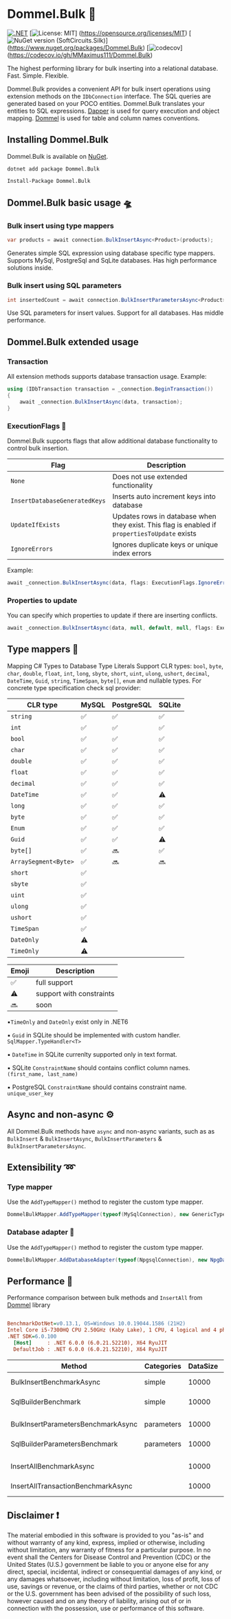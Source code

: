 # Dommel.Bulk 🚢

[![.NET](https://github.com/MMaximus111/Dommel.Bulk/actions/workflows/dotnet.yml/badge.svg?branch=main)](https://github.com/MMaximus111/Dommel.Bulk/actions/workflows/dotnet.yml)
[![License: MIT](https://img.shields.io/badge/License-MIT-purple.svg)]
(https://opensource.org/licenses/MIT)
[![NuGet version (SoftCircuits.Silk)](https://img.shields.io/nuget/v/Dommel.Bulk?color=blue&style=plastic?logoHeight=45)]
(https://www.nuget.org/packages/Dommel.Bulk)
[![codecov](https://codecov.io/gh/MMaximus111/Dommel.Bulk/branch/main/graph/badge.svg?token=FAIIC9CRXP)]
(https://codecov.io/gh/MMaximus111/Dommel.Bulk)

The highest performing library for bulk inserting into a relational database.
Fast. Simple. Flexible.

Dommel.Bulk provides a convenient API for bulk insert operations using extension methods on the `IDbConnection` interface. The SQL queries are generated based on your POCO entities. Dommel.Bulk translates your entities to SQL expressions. [Dapper](https://github.com/StackExchange/Dapper) is used for query execution and object mapping. [Dommel](https://github.com/henkmollema/Dommel) is used for table and column names conventions.

## Installing Dommel.Bulk

Dommel.Bulk is available on [NuGet](https://www.nuget.org/packages/Dommel.Bulk).

```
dotnet add package Dommel.Bulk

Install-Package Dommel.Bulk
```

## Dommel.Bulk basic usage 🛸

### Bulk insert using type mappers
```cs
var products = await connection.BulkInsertAsync<Product>(products);
```
Generates simple SQL expression using database specific type mappers. Supports MySql, PostgreSql and SqLite databases. Has high performance solutions inside.

### Bulk insert using SQL parameters
```cs
int insertedCount = await connection.BulkInsertParametersAsync<Product>(products);
```
Use SQL parameters for insert values. Support for all databases. Has middle performance.

## Dommel.Bulk extended usage

### Transaction
All extension methods supports database transaction usage. Example:
```csharp
using (IDbTransaction transaction = _connection.BeginTransaction())
{
    await _connection.BulkInsertAsync(data, transaction);
}
```
### ExecutionFlags 🚩
Dommel.Bulk supports flags that allow additional database functionality to control bulk insertion.

| Flag | Description                         |
|------|-------------------------------------|
| `None`   | Does not use extended functionality |
| `InsertDatabaseGeneratedKeys` | Inserts auto increment keys into database |
| `UpdateIfExists` | Updates rows in database when they exist. This flag is enabled if `propertiesToUpdate` exists |
| `IgnoreErrors` | Ignores duplicate keys or unique index errors |

Example:
```csharp
await _connection.BulkInsertAsync(data, flags: ExecutionFlags.IgnoreErrors);
```
### Properties to update
You can specify which properties to update if there are inserting conflicts.
```csharp
await _connection.BulkInsertAsync(data, null, default, null, flags: ExecutionFlags.IgnoreErrors, nameof(Person.FirstName), nameof(Person.LastName));
```

## Type mappers 🗿
Mapping C# Types to Database Type Literals
Support CLR types: `bool`, `byte`, `char`, `double`, `float`, `int`, `long`, `sbyte`, `short`, `uint`, `ulong`, `ushort`, `decimal`, `DateTime`, `Guid`, `string`, `TimeSpan`, `byte[]`, `enum` and nullable types. For concrete type specification check sql provider:

|  CLR type  | MySQL | PostgreSQL | SQLite | 
|------------|-------|------------|--------|
| `string`   |✅|✅|✅|
| `int`   |✅|✅|✅|
| `bool`   |✅|✅|✅|
| `char`   |✅|✅|✅|
| `double`   |✅|✅|✅|
| `float`   |✅|✅|✅|
| `decimal`   |✅|✅|✅|
| `DateTime`   |✅|✅|⚠️|
| `long`   |✅|✅|✅|
| `byte`   |✅|✅|✅|
| `Enum`   |✅|✅|✅|
| `Guid`   |✅|✅|⚠️|
| `byte[]`   |✅|🔜|✅|
| `ArraySegment<Byte>`   |✅|🔜|🔜|
|`short`   |✅|||
|`sbyte`   |✅|||
|`uint`   |✅|||
|`ulong`   |✅|||
|`ushort`   |✅|||
|`TimeSpan`   |✅|||
|`DateOnly`   |⚠️|||
|`TimeOnly`   |⚠️|||


|Emoji|Description| 
|------------|-------|
| ✅|full support|
| ⚠️|support with constraints|
| 🔜 |soon|

▪️`TimeOnly` and `DateOnly` exist only in .NET6

▪️ `Guid` in SQLite should be implemented with custom handler. `SqlMapper.TypeHandler<T>`

▪️ `DateTime` in SQLite currenlty supported only in text format.

▪️ SQLite `ConstraintName` should contains conflict column names. `(first_name, last_name)`

▪️ PostgreSQL `ConstraintName` should contains constraint name. `unique_user_key`


## Async and non-async ⚙️
All Dommel.Bulk methods have `async` and non-async variants, such as as `BulkInsert` & `BulkInsertAsync`, `BulkInsertParameters` & `BulkInsertParametersAsync`.

## Extensibility ➿
### Type mapper
Use the `AddTypeMapper()` method to register the custom type mapper.
```cs
DommelBulkMapper.AddTypeMapper(typeof(MySqlConnection), new GenericTypeMapper<JsonElement>((e, tw) => tw.Write(e.ToString())));
```
### Database adapter 🔗
Use the `AddTypeMapper()` method to register the custom type mapper.
```csharp
DommelBulkMapper.AddDatabaseAdapter(typeof(NpgsqlConnection), new NpgDatabaseAdapter());
```

## Performance 🚀
Performance comparison between bulk methods and `InsertAll` from [Dommel](https://github.com/henkmollema/Dommel) library
``` ini

BenchmarkDotNet=v0.13.1, OS=Windows 10.0.19044.1586 (21H2)
Intel Core i5-7300HQ CPU 2.50GHz (Kaby Lake), 1 CPU, 4 logical and 4 physical cores
.NET SDK=6.0.100
  [Host]     : .NET 6.0.0 (6.0.21.52210), X64 RyuJIT
  DefaultJob : .NET 6.0.0 (6.0.21.52210), X64 RyuJIT


```
|                             Method | Categories | DataSize |       Mean |      Error |     StdDev | Ratio |       Gen 0 |       Gen 1 |     Gen 2 | Allocated |
|----------------------------------- |------------|----------|-----------:|-----------:|-----------:|------:|------------:|------------:|----------:|----------:|
|           BulkInsertBenchmarkAsync |     simple | 10000    | 1,989.8 ms |   86.79 ms |   45.39 ms |  1.00 |  13000.0000 |   5000.0000 | 1000.0000 |    273 MB |
|                SqlBuilderBenchmark |     simple | 10000    |   140.7 ms |   22.24 ms |   13.23 ms |  0.07 |  13000.0000 |   5000.0000 | 1000.0000 |    143 MB |
|                                    |            |          |            |            |            |       |             |             |           |           |
| BulkInsertParametersBenchmarkAsync | parameters | 10000    | 3,029.4 ms |   71.10 ms |   42.31 ms |  1.00 |  43000.0000 |  12000.0000 | 2000.0000 |    368 MB |
|      SqlBuilderParametersBenchmark | parameters | 10000    |   516.9 ms |   16.59 ms |   10.98 ms |  0.17 |  19000.0000 |   7000.0000 | 1000.0000 |    156 MB |
|                                    |            |          |            |            |            |       |             |             |           |           |
|            InsertAllBenchmarkAsync |            | 10000    |   107.21 s |   29.986 s |   19.834 s |       |  38000.0000 |   3000.0000 |         - |    114 MB |
| InsertAllTransactionBenchmarkAsync |            | 10000    |    15.98 s |    1.354 s |    0.896 s |       |  37000.0000 |   1000.0000 |         - |    113 MB |

## Disclaimer ❗️
The material embodied in this software is provided to you "as-is" and without warranty of any kind, express, implied or otherwise, including without limitation, any warranty of fitness for a particular purpose. In no event shall the Centers for Disease Control and Prevention (CDC) or the United States (U.S.) government be liable to you or anyone else for any direct, special, incidental, indirect or consequential damages of any kind, or any damages whatsoever, including without limitation, loss of profit, loss of use, savings or revenue, or the claims of third parties, whether or not CDC or the U.S. government has been advised of the possibility of such loss, however caused and on any theory of liability, arising out of or in connection with the possession, use or performance of this software.
